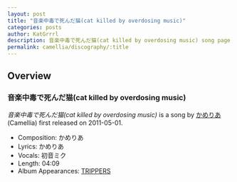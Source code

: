 ```yaml
---
layout: post
title: "音楽中毒で死んだ猫(cat killed by overdosing music)"
categories: posts
author: KatGrrrl
description: 音楽中毒で死んだ猫(cat killed by overdosing music) song page
permalink: camellia/discography/:title
---
```


## Overview

### 音楽中毒で死んだ猫(cat killed by overdosing music)

*音楽中毒で死んだ猫(cat killed by overdosing music)* is a song by [かめりあ](/camellia) (Camellia) first released on 2011-05-01.

* Composition: かめりあ
* Lyrics: かめりあ
* Vocals: 初音ミク
* Length: 04:09
* Album Appearances: [TRIPPERS](<{% link postsInclude/_posts/camellia/albums/TRIPPERS/2023-12-06-TRIPPERS.md %}>)
